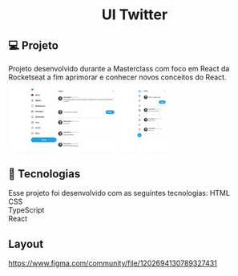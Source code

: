 <h1 align="center"> UI Twitter</h1>

## 💻 Projeto
Projeto desenvolvido durante a Masterclass com foco em React da Rocketseat a fim aprimorar e conhecer novos conceitos do React.

<p>
    <img alt="Imagem do Projeto versão web" src=".github/preview-web.png" width="50%">
    <img alt="Imagem do Projeto versão web" src=".github/preview-mobile.png" width="12.2%">
</p>

## 🚀 Tecnologias
Esse projeto foi desenvolvido com as seguintes tecnologias:
HTML          
CSS        
TypeScript         
React
                                                                     
## Layout
https://www.figma.com/community/file/1202694130789327431